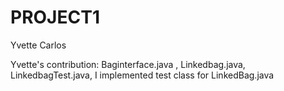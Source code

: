 # PROJECT1

Yvette Carlos

Yvette's contribution:  Baginterface.java , Linkedbag.java, LinkedbagTest.java, I implemented test class for LinkedBag.java



